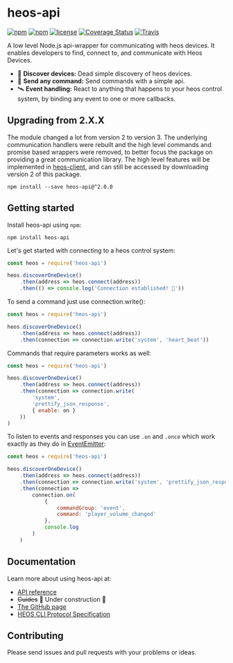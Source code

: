 # heos-api

[![npm](https://img.shields.io/npm/v/heos-api.svg?style=flat-square)](https://www.npmjs.com/package/heos-api)
[![npm](https://img.shields.io/npm/dm/heos-api.svg?style=flat-square)](https://www.npmjs.com/package/heos-api)
[![license](https://img.shields.io/github/license/juliuscc/heos-api.svg?style=flat-square)](https://github.com/juliuscc/heos-api/blob/master/LICENSE)
[![Coverage Status](https://img.shields.io/coveralls/github/juliuscc/heos-api.svg?style=flat-square)](https://coveralls.io/github/juliuscc/heos-api?branch=master)
[![Travis](https://img.shields.io/travis/juliuscc/heos-api.svg?style=flat-square)](https://travis-ci.org/juliuscc/heos-api)

A low level Node.js api-wrapper for communicating with heos devices. It enables developers to find, connect to, and communicate with Heos Devices.

-   🔎 **Discover devices:** Dead simple discovery of heos devices.
-   🎯 **Send any command:** Send commands with a simple api.
-   🛰 **Event handling:** React to anything that happens to your heos control system, by binding any event to one or more callbacks.

## Upgrading from 2.X.X

The module changed a lot from version 2 to version 3. The underlying communication handlers were rebuilt and the high level commands and promise based wrappers were removed, to better focus the package on providing a great communication library. The high level features will be implemented in [heos-client](https://www.npmjs.com/package/heos-client), and can still be accessed by downloading version 2 of this package.

```
npm install --save heos-api@^2.0.0
```

## Getting started

Install heos-api using `npm`:

```
npm install heos-api
```

Let's get started with connecting to a heos control system:

```js
const heos = require('heos-api')

heos.discoverOneDevice()
	.then(address => heos.connect(address))
	.then(() => console.log('Connection established! 🌈'))
```

To send a command just use connection.write():

```js
const heos = require('heos-api')

heos.discoverOneDevice()
	.then(address => heos.connect(address))
	.then(connection => connection.write('system', 'heart_beat'))
```

Commands that require parameters works as well:

```js
const heos = require('heos-api')

heos.discoverOneDevice()
	.then(address => heos.connect(address))
	.then(connection => connection.write(
		'system',
		'prettify_json_response',
		{ enable: on }
	))
)
```

To listen to events and responses you can use `.on` and `.once` which work exactly as they do in [EventEmitter](https://nodejs.org/api/events.html):

```js
const heos = require('heos-api')

heos.discoverOneDevice()
	.then(address => heos.connect(address))
	.then(connection => connection.write('system', 'prettify_json_response', { enable: 'on' }))
	.then(connection =>
		connection.on(
			{
				commandGroup: 'event',
				command: 'player_volume_changed'
			},
			console.log
		)
	)
```

## Documentation

Learn more about using heos-api at:

-   [API reference](https://juliuscc.github.io/heos-api/)
-   ~~Guides~~ 🚧 Under construction 🚧
-   [The GitHub page](https://github.com/juliuscc/heos-api)
-   [HEOS CLI Protocol Specification](http://rn.dmglobal.com/euheos/HEOS_CLI_ProtocolSpecification.pdf)

## Contributing

Please send issues and pull requests with your problems or ideas.
